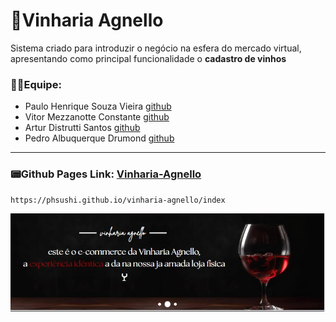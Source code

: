 # 🍷Vinharia Agnello
Sistema criado para introduzir o negócio na esfera do mercado virtual, apresentando como principal funcionalidade o **cadastro de vinhos**



### 👨‍💻Equipe:
- Paulo Henrique Souza Vieira  [github](https://github.com/phsushi)
- Vitor Mezzanotte Constante   [github](https://github.com/VitorMezzanotte)
- Artur Distrutti Santos       [github]()
- Pedro Albuquerque Drumond    [github]()
  
---

### 📟Github Pages Link: [Vinharia-Agnello](https://phsushi.github.io/vinharia-agnello/index)
    https://phsushi.github.io/vinharia-agnello/index

<p align="center">
    <img src="./src/assets/preview.jpeg" alt="Preview">
</p>